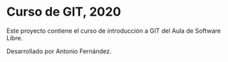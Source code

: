 # Curso de GIT, 2020

Este proyecto contiene el curso de introducción a GIT del Aula de Software Libre.

Desarrollado por Antonio Fernández.
